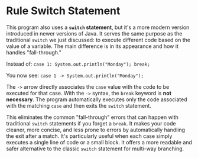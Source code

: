 # Rule Switch Statement

This program also uses a **`switch` statement**, but it's a more modern version introduced in newer versions of Java. It serves the same purpose as the traditional `switch` we just discussed: to execute different code based on the value of a variable. The main difference is in its appearance and how it handles "fall-through."

Instead of:
`case 1: System.out.println("Monday"); break;`

You now see:
`case 1 -> System.out.println("Monday");`

The `->` arrow directly associates the `case` value with the code to be executed for that case. With the `->` syntax, the `break` keyword is **not necessary**. The program automatically executes only the code associated with the matching `case` and then exits the `switch` statement.

This eliminates the common "fall-through" errors that can happen with traditional `switch` statements if you forget a `break`. It makes your code cleaner, more concise, and less prone to errors by automatically handling the exit after a match. It's particularly useful when each case simply executes a single line of code or a small block. It offers a more readable and safer alternative to the classic `switch` statement for multi-way branching.